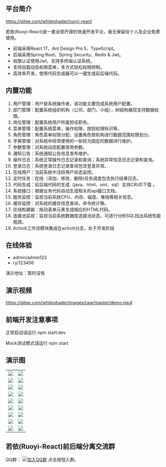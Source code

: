 ## 平台简介

https://gitee.com/whiteshader/ruoyi-react

若依(Ruoyi-React)是一套全部开源的快速开发平台，毫无保留给个人及企业免费使用。

* 前端采用React 17、Ant Design Pro 5、TypeScript。
* 后端采用Spring Boot、Spring Security、Redis & Jwt。
* 权限认证使用Jwt，支持多终端认证系统。
* 支持加载动态权限菜单，多方式轻松权限控制。
* 高效率开发，使用代码生成器可以一键生成前后端代码。


## 内置功能

1.  用户管理：用户是系统操作者，该功能主要完成系统用户配置。
2.  部门管理：配置系统组织机构（公司、部门、小组），树结构展现支持数据权限。
3.  岗位管理：配置系统用户所属担任职务。
4.  菜单管理：配置系统菜单，操作权限，按钮权限标识等。
5.  角色管理：角色菜单权限分配、设置角色按机构进行数据范围权限划分。
6.  字典管理：对系统中经常使用的一些较为固定的数据进行维护。
7.  参数管理：对系统动态配置常用参数。
8.  通知公告：系统通知公告信息发布维护。
9.  操作日志：系统正常操作日志记录和查询；系统异常信息日志记录和查询。
10. 登录日志：系统登录日志记录查询包含登录异常。
11. 在线用户：当前系统中活跃用户状态监控。
12. 定时任务：在线（添加、修改、删除)任务调度包含执行结果日志。
13. 代码生成：前后端代码的生成（java、html、xml、sql）支持CRUD下载 。
14. 系统接口：根据业务代码自动生成相关的api接口文档。
15. 服务监控：监视当前系统CPU、内存、磁盘、堆栈等相关信息。
16. 缓存监控：对系统的缓存信息查询，命令统计等。
17. 在线构建器：拖动表单元素生成相应的HTML代码。
18. 连接池监视：监视当前系统数据库连接池状态，可进行分析SQL找出系统性能瓶颈。
19. Activiti工作流模块集成在activiti分支，处于开发阶段
## 在线体验

- admin/admin123  
- ry/123456

演示地址：暂时没有
 

## 演示视频
https://gitee.com/whiteshader/images/raw/master/demo.mp4

## 前端开发注意事项
正常启动请运行 npm start:dev

Mock测试模式请运行 npm start


## 演示图


<table>
    <tr>
        <td><img src="https://gitee.com/whiteshader/images/raw/master/login.png"/></td>
        <td><img src="https://gitee.com/whiteshader/images/raw/master/dashboard.png"/></td>
    </tr>    
    <tr>
        <td><img src="https://gitee.com/whiteshader/images/raw/master/setting.png"/></td>
        <td><img src="https://gitee.com/whiteshader/images/raw/master/icon-selector.png"/></td>
    </tr>
    <tr>
        <td><img src="https://gitee.com/whiteshader/images/raw/master/user.png"/></td>
        <td><img src="https://gitee.com/whiteshader/images/raw/master/useredit.png"/></td>
    </tr>
    <tr>
        <td><img src="https://gitee.com/whiteshader/images/raw/master/role.png"/></td>
        <td><img src="https://gitee.com/whiteshader/images/raw/master/role-edit.png"/></td>
    </tr>
	<tr>
        <td><img src="https://gitee.com/whiteshader/images/raw/master/menu.png"/></td>
        <td><img src="https://gitee.com/whiteshader/images/raw/master/menu-edit.png"/></td>
    </tr>
	<tr>
        <td><img src="https://gitee.com/whiteshader/images/raw/master/config.png"/></td>
        <td><img src="https://gitee.com/whiteshader/images/raw/master/dict.png"/></td>
    </tr>
    <tr>
        <td><img src="https://gitee.com/whiteshader/images/raw/master/loginlog.png"/></td>
        <td><img src="https://gitee.com/whiteshader/images/raw/master/operlog.png"/></td>
    </tr>
	<tr>
        <td><img src="https://gitee.com/whiteshader/images/raw/master/server.png"/></td>
        <td><img src="https://gitee.com/whiteshader/images/raw/master/cache.png"/></td>
    </tr>
    <tr>
        <td><img src="https://gitee.com/whiteshader/images/raw/master/job.png"/></td>
        <td><img src="https://gitee.com/whiteshader/images/raw/master/swager.png"/></td>
    </tr>
</table>


## 若依(Ruoyi-React)前后端分离交流群

QQ群： [![加入QQ群](https://img.shields.io/badge/201396349-blue.svg)](https://jq.qq.com/?_wv=1027&k=u58VEEQK) 点击按钮入群。
